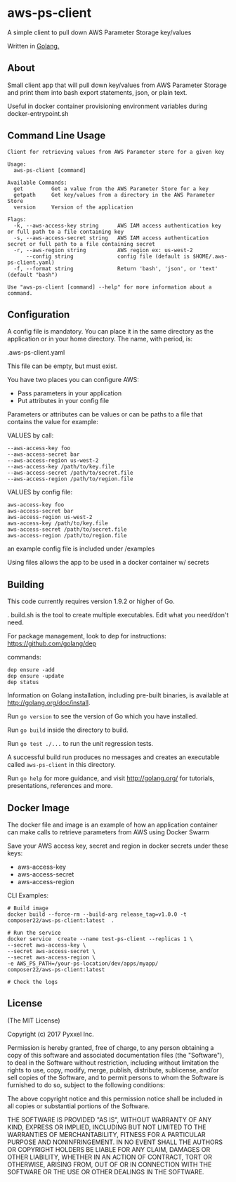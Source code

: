 # aws-ps-client

A simple client to pull down AWS Parameter Storage key/values

Written in [Golang.](http://golang.org)

## About

Small client app that will pull down key/values from AWS Parameter Storage
and print them into bash export statements, json, or plain text.

Useful in docker container provisioning environment variables during
docker-entrypoint.sh

## Command Line Usage

```
Client for retrieving values from AWS Parameter store for a given key

Usage:
  aws-ps-client [command]

Available Commands:
  get         Get a value from the AWS Parameter Store for a key
  getpath     Get key/values from a directory in the AWS Parameter Store
  version     Version of the application

Flags:
  -k, --aws-access-key string      AWS IAM access authentication key or full path to a file containing key
  -s, --aws-access-secret string   AWS IAM access authentication secret or full path to a file containing secret
  -r, --aws-region string          AWS region ex: us-west-2
      --config string              config file (default is $HOME/.aws-ps-client.yaml)
  -f, --format string              Return 'bash', 'json', or 'text' (default "bash")

Use "aws-ps-client [command] --help" for more information about a command.

```
## Configuration

A config file is mandatory. You can place it in the same directory as the
application or in your home directory. The name, with period, is:

.aws-ps-client.yaml

This file can be empty, but must exist.

You have two places you can configure AWS:

* Pass parameters in your application
* Put attributes in your config file

Parameters or attributes can be values or can be paths to a file that contains
the value for example:

VALUES by call:
```
--aws-access-key foo
--aws-access-secret bar
--aws-access-region us-west-2
--aws-access-key /path/to/key.file
--aws-access-secret /path/to/secret.file
--aws-access-region /path/to/region.file
```
VALUES by config file:
```
aws-access-key foo
aws-access-secret bar
aws-access-region us-west-2
aws-access-key /path/to/key.file
aws-access-secret /path/to/secret.file
aws-access-region /path/to/region.file
```
an example config file is included under /examples

Using files allows the app to be used in a docker container w/ secrets

## Building

This code currently requires version 1.9.2 or higher of Go.

. build.sh is the tool to create multiple executables. Edit what you need/don't need.

For package management, look to dep for instructions: <https://github.com/golang/dep>

commands:
```
dep ensure -add
dep ensure -update
dep status
```

Information on Golang installation, including pre-built binaries, is available at <http://golang.org/doc/install>.

Run `go version` to see the version of Go which you have installed.

Run `go build` inside the directory to build.

Run `go test ./...` to run the unit regression tests.

A successful build run produces no messages and creates an executable called `aws-ps-client` in this
directory.

Run `go help` for more guidance, and visit <http://golang.org/> for tutorials, presentations, references and more.

## Docker Image

The docker file and image is an example of how an application container can make calls to
retrieve parameters from AWS using Docker Swarm

Save your AWS access key, secret and region in docker secrets under these keys:

* aws-access-key
* aws-access-secret
* aws-access-region

CLI Examples:
```
# Build image
docker build --force-rm --build-arg release_tag=v1.0.0 -t composer22/aws-ps-client:latest  .

# Run the service
docker service  create --name test-ps-client --replicas 1 \
--secret aws-access-key \
--secret aws-access-secret \
--secret aws-access-region \
-e AWS_PS_PATH=/your-ps-location/dev/apps/myapp/
composer22/aws-ps-client:latest

# Check the logs

```

## License

(The MIT License)

Copyright (c) 2017 Pyxxel Inc.

Permission is hereby granted, free of charge, to any person obtaining a copy
of this software and associated documentation files (the "Software"), to
deal in the Software without restriction, including without limitation the
rights to use, copy, modify, merge, publish, distribute, sublicense, and/or
sell copies of the Software, and to permit persons to whom the Software is
furnished to do so, subject to the following conditions:

The above copyright notice and this permission notice shall be included in
all copies or substantial portions of the Software.

THE SOFTWARE IS PROVIDED "AS IS", WITHOUT WARRANTY OF ANY KIND, EXPRESS OR
IMPLIED, INCLUDING BUT NOT LIMITED TO THE WARRANTIES OF MERCHANTABILITY,
FITNESS FOR A PARTICULAR PURPOSE AND NONINFRINGEMENT. IN NO EVENT SHALL THE
AUTHORS OR COPYRIGHT HOLDERS BE LIABLE FOR ANY CLAIM, DAMAGES OR OTHER
LIABILITY, WHETHER IN AN ACTION OF CONTRACT, TORT OR OTHERWISE, ARISING
FROM, OUT OF OR IN CONNECTION WITH THE SOFTWARE OR THE USE OR OTHER DEALINGS
IN THE SOFTWARE.
